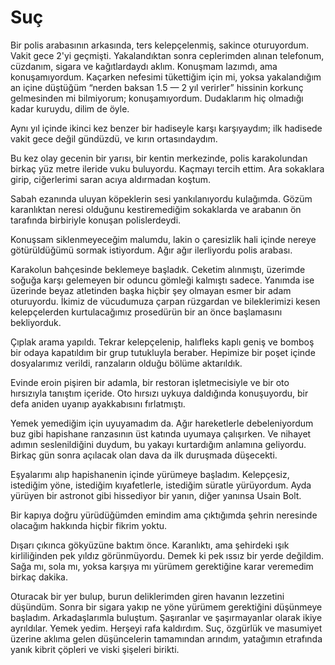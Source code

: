 # Suç

Bir polis arabasının arkasında, ters kelepçelenmiş, sakince oturuyordum. Vakit gece 2'yi geçmişti. Yakalandıktan sonra ceplerimden alınan telefonum, cüzdanım, sigara ve kağıtlardaydı aklım. Konuşmam lazımdı, ama konuşamıyordum. Kaçarken nefesimi tükettiğim için mi, yoksa yakalandığım an içine düştüğüm “nerden baksan 1.5 — 2 yıl verirler” hissinin korkunç gelmesinden mi bilmiyorum; konuşamıyordum. Dudaklarım hiç olmadığı kadar kuruydu, dilim de öyle.

Aynı yıl içinde ikinci kez benzer bir hadiseyle karşı karşıyaydım; ilk hadisede vakit gece değil gündüzdü, ve kırın ortasındaydım.

Bu kez olay gecenin bir yarısı, bir kentin merkezinde, polis karakolundan birkaç yüz metre ileride vuku buluyordu. Kaçmayı tercih ettim. Ara sokaklara girip, ciğerlerimi saran acıya aldırmadan koştum.

Sabah ezanında uluyan köpeklerin sesi yankılanıyordu kulağımda. Gözüm karanlıktan neresi olduğunu kestiremediğim sokaklarda ve arabanın ön tarafında birbiriyle konuşan polislerdeydi.

Konuşsam siklenmeyeceğim malumdu, lakin o çaresizlik hali içinde nereye götürüldüğümü sormak istiyordum. Ağır ağır ilerliyordu polis arabası.

Karakolun bahçesinde beklemeye başladık. Ceketim alınmıştı, üzerimde soğuğa karşı gelemeyen bir oduncu gömleği kalmıştı sadece. Yanımda ise üzerinde beyaz atletinden başka hiçbir şey olmayan esmer bir adam oturuyordu. İkimiz de vücudumuza çarpan rüzgardan ve bileklerimizi kesen kelepçelerden kurtulacağımız prosedürün bir an önce başlamasını bekliyorduk.

Çıplak arama yapıldı. Tekrar kelepçelenip, halıfleks kaplı geniş ve bomboş bir odaya kapatıldım bir grup tutukluyla beraber. Hepimize bir poşet içinde dosyalarımız verildi, ranzaların olduğu bölüme aktarıldık.

Evinde eroin pişiren bir adamla, bir restoran işletmecisiyle ve bir oto hırsızıyla tanıştım içeride. Oto hırsızı uykuya daldığında konuşuyordu, bir defa aniden uyanıp ayakkabısını fırlatmıştı.

Yemek yemediğim için uyuyamadım da. Ağır hareketlerle debeleniyordum buz gibi hapishane ranzasının üst katında uyumaya çalışırken. Ve nihayet adımın seslenildiğini duydum, bu yakayı kurtardığım anlamına geliyordu. Birkaç gün sonra açılacak olan dava da ilk duruşmada düşecekti.

Eşyalarımı alıp hapishanenin içinde yürümeye başladım. Kelepçesiz, istediğim yöne, istediğim kıyafetlerle, istediğim süratle yürüyordum. Ayda yürüyen bir astronot gibi hissediyor bir yanın, diğer yanınsa Usain Bolt.

Bir kapıya doğru yürüdüğümden emindim ama çıktığımda şehrin neresinde olacağım hakkında hiçbir fikrim yoktu.

Dışarı çıkınca gökyüzüne baktım önce. Karanlıktı, ama şehirdeki ışık kirliliğinden pek yıldız görünmüyordu. Demek ki pek ıssız bir yerde değildim. Sağa mı, sola mı, yoksa karşıya mı yürümem gerektiğine karar veremedim birkaç dakika.

Oturacak bir yer bulup, burun deliklerimden giren havanın lezzetini düşündüm. Sonra bir sigara yakıp ne yöne yürümem gerektiğini düşünmeye başladım. Arkadaşlarımla buluştum. Şaşıranlar ve şaşırmayanlar olarak ikiye ayrıldılar. Yemek yedim. Herşeyi rafa kaldırdım. Suç, özgürlük ve masumiyet üzerine aklıma gelen düşüncelerin tamamından arındım, yatağımın etrafında yanık kibrit çöpleri ve viski şişeleri birikti.
